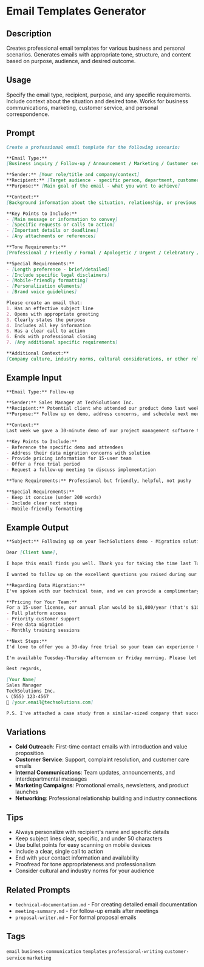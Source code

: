 # Email Templates Generator

## Description

Creates professional email templates for various business and personal scenarios. Generates emails with appropriate tone, structure, and content based on purpose, audience, and desired outcome.

## Usage

Specify the email type, recipient, purpose, and any specific requirements. Include context about the situation and desired tone. Works for business communications, marketing, customer service, and personal correspondence.

## Prompt

```markdown
Create a professional email template for the following scenario:

**Email Type:**
[Business inquiry / Follow-up / Announcement / Marketing / Customer service / Apology / Thank you / Other]

**Sender:** [Your role/title and company/context]
**Recipient:** [Target audience - specific person, department, customer type, etc.]
**Purpose:** [Main goal of the email - what you want to achieve]

**Context:**
[Background information about the situation, relationship, or previous interactions]

**Key Points to Include:**
- [Main message or information to convey]
- [Specific requests or calls to action]
- [Important details or deadlines]
- [Any attachments or references]

**Tone Requirements:**
[Professional / Friendly / Formal / Apologetic / Urgent / Celebratory / Persuasive]

**Special Requirements:**
- [Length preference - brief/detailed]
- [Include specific legal disclaimers]
- [Mobile-friendly formatting]
- [Personalization elements]
- [Brand voice guidelines]

Please create an email that:
1. Has an effective subject line
2. Opens with appropriate greeting
3. Clearly states the purpose
4. Includes all key information
5. Has a clear call to action
6. Ends with professional closing
7. [Any additional specific requirements]

**Additional Context:**
[Company culture, industry norms, cultural considerations, or other relevant information]
```

## Example Input

```markdown
**Email Type:** Follow-up

**Sender:** Sales Manager at TechSolutions Inc.
**Recipient:** Potential client who attended our product demo last week
**Purpose:** Follow up on demo, address concerns, and schedule next meeting

**Context:**
Last week we gave a 30-minute demo of our project management software to their team of 5 people. They seemed interested but had concerns about data migration from their current system and pricing for their team size.

**Key Points to Include:**
- Reference the specific demo and attendees
- Address their data migration concerns with solution
- Provide pricing information for 15-user team
- Offer a free trial period
- Request a follow-up meeting to discuss implementation

**Tone Requirements:** Professional but friendly, helpful, not pushy

**Special Requirements:**
- Keep it concise (under 200 words)
- Include clear next steps
- Mobile-friendly formatting
```

## Example Output

```markdown
**Subject:** Following up on your TechSolutions demo - Migration solutions & pricing

Dear [Client Name],

I hope this email finds you well. Thank you for taking the time last Tuesday to attend our project management software demonstration with your team.

I wanted to follow up on the excellent questions you raised during our session, particularly regarding data migration and pricing for your 15-person team.

**Regarding Data Migration:**
I've spoken with our technical team, and we can provide a complimentary data migration service from your current system. Our migration specialists will work directly with your IT team to ensure a seamless transition with zero data loss.

**Pricing for Your Team:**
For a 15-user license, our annual plan would be $1,800/year (that's $10/user/month), which includes:
- Full platform access
- Priority customer support
- Free data migration
- Monthly training sessions

**Next Steps:**
I'd love to offer you a 30-day free trial so your team can experience the platform firsthand. Would you be available for a brief 15-minute call this week to discuss implementation timeline and answer any remaining questions?

I'm available Tuesday-Thursday afternoon or Friday morning. Please let me know what works best for your schedule.

Best regards,

[Your Name]  
Sales Manager  
TechSolutions Inc.  
📞 (555) 123-4567  
📧 [your.email@techsolutions.com]

P.S. I've attached a case study from a similar-sized company that successfully migrated to our platform last quarter.
```

## Variations

- **Cold Outreach**: First-time contact emails with introduction and value proposition
- **Customer Service**: Support, complaint resolution, and customer care emails
- **Internal Communications**: Team updates, announcements, and interdepartmental messages
- **Marketing Campaigns**: Promotional emails, newsletters, and product launches
- **Networking**: Professional relationship building and industry connections

## Tips

- Always personalize with recipient's name and specific details
- Keep subject lines clear, specific, and under 50 characters
- Use bullet points for easy scanning on mobile devices
- Include a clear, single call to action
- End with your contact information and availability
- Proofread for tone appropriateness and professionalism
- Consider cultural and industry norms for your audience

## Related Prompts

- `technical-documentation.md` - For creating detailed email documentation
- `meeting-summary.md` - For follow-up emails after meetings
- `proposal-writer.md` - For formal proposal emails

## Tags

`email` `business-communication` `templates` `professional-writing` `customer-service` `marketing`
